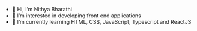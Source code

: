 - 👋 Hi, I’m Nithya Bharathi
- 👀 I’m interested in developing front end applications
- 🌱 I’m currently learning HTML, CSS, JavaScript, Typescript and ReactJS


<!---
Tnithiyabharathi/Tnithiyabharathi is a ✨ special ✨ repository because its `README.md` (this file) appears on your GitHub profile.
You can click the Preview link to take a look at your changes.
--->
